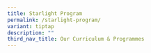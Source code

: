 ```yaml
---
title: Starlight Program
permalink: /starlight-program/
variant: tiptap
description: ""
third_nav_title: Our Curriculum & Programmes
---
```

